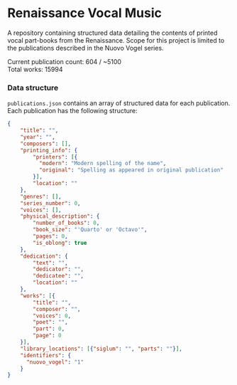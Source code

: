 # Renaissance Vocal Music
A repository containing structured data detailing the contents of printed vocal part-books from the Renaissance. 
Scope for this project is limited to the publications described in the Nuovo Vogel series.

Current publication count: 604 / ~5100  
Total works: 15994
 
### Data structure
`publications.json` contains an array of structured data for each publication. Each publication has the following structure: 

```json
{
    "title": "",
    "year": "",
    "composers": [],
    "printing_info": {
        "printers": [{
          "modern": "Modern spelling of the name",
          "original": "Spelling as appeared in original publication"
        }],
        "location": ""
    },
    "genres": [],
    "series_number": 0,
    "voices": [],
    "physical_description": {
        "number_of_books": 0,
        "book_size": "'Quarto' or 'Octavo'",
        "pages": 0,
        "is_oblong": true
    },
    "dedication": {
        "text": "",
        "dedicator": "",
        "dedicatee": "",
        "location": ""
    },
    "works": [{
        "title": "",
        "composer": "",
        "voices": 0,
        "poet": "",
        "part": 0,
        "page": 0
    }],
    "library_locations": [{"siglum": "", "parts": ""}],
    "identifiers": {
      "nuovo_vogel": "1"
    }
}
```
